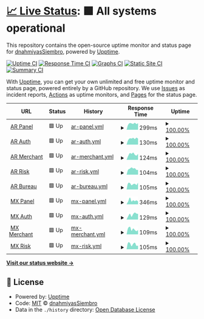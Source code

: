 # [📈 Live Status](https://dnahmiyasSiembro.github.io/uptime_service): <!--live status--> **🟩 All systems operational**

This repository contains the open-source uptime monitor and status page for [dnahmiyasSiembro](https://dnahmiyasSiembro.github.io/uptime_service), powered by [Upptime](https://github.com/upptime/upptime).

[![Uptime CI](https://github.com/dnahmiyasSiembro/uptime_service/workflows/Uptime%20CI/badge.svg)](https://github.com/dnahmiyasSiembro/uptime_service/actions?query=workflow%3A%22Uptime+CI%22)
[![Response Time CI](https://github.com/dnahmiyasSiembro/uptime_service/workflows/Response%20Time%20CI/badge.svg)](https://github.com/dnahmiyasSiembro/uptime_service/actions?query=workflow%3A%22Response+Time+CI%22)
[![Graphs CI](https://github.com/dnahmiyasSiembro/uptime_service/workflows/Graphs%20CI/badge.svg)](https://github.com/dnahmiyasSiembro/uptime_service/actions?query=workflow%3A%22Graphs+CI%22)
[![Static Site CI](https://github.com/dnahmiyasSiembro/uptime_service/workflows/Static%20Site%20CI/badge.svg)](https://github.com/dnahmiyasSiembro/uptime_service/actions?query=workflow%3A%22Static+Site+CI%22)
[![Summary CI](https://github.com/dnahmiyasSiembro/uptime_service/workflows/Summary%20CI/badge.svg)](https://github.com/dnahmiyasSiembro/uptime_service/actions?query=workflow%3A%22Summary+CI%22)

With [Upptime](https://upptime.js.org), you can get your own unlimited and free uptime monitor and status page, powered entirely by a GitHub repository. We use [Issues](https://github.com/dnahmiyasSiembro/uptime_service/issues) as incident reports, [Actions](https://github.com/dnahmiyasSiembro/uptime_service/actions) as uptime monitors, and [Pages](https://dnahmiyasSiembro.github.io/uptime_service) for the status page.

<!--start: status pages-->
<!-- This summary is generated by Upptime (https://github.com/upptime/upptime) -->
<!-- Do not edit this manually, your changes will be overwritten -->
<!-- prettier-ignore -->
| URL | Status | History | Response Time | Uptime |
| --- | ------ | ------- | ------------- | ------ |
| <img alt="" src="https://icons.duckduckgo.com/ip3/panel.siembro.com.ico" height="13"> [AR Panel](https://panel.siembro.com) | 🟩 Up | [ar-panel.yml](https://github.com/dnahmiyasSiembro/uptime_service/commits/HEAD/history/ar-panel.yml) | <details><summary><img alt="Response time graph" src="./graphs/ar-panel/response-time-week.png" height="20"> 299ms</summary><br><a href="https://dnahmiyasSiembro.github.io/uptime_service/history/ar-panel"><img alt="Response time 347" src="https://img.shields.io/endpoint?url=https%3A%2F%2Fraw.githubusercontent.com%2FdnahmiyasSiembro%2Fuptime_service%2FHEAD%2Fapi%2Far-panel%2Fresponse-time.json"></a><br><a href="https://dnahmiyasSiembro.github.io/uptime_service/history/ar-panel"><img alt="24-hour response time 368" src="https://img.shields.io/endpoint?url=https%3A%2F%2Fraw.githubusercontent.com%2FdnahmiyasSiembro%2Fuptime_service%2FHEAD%2Fapi%2Far-panel%2Fresponse-time-day.json"></a><br><a href="https://dnahmiyasSiembro.github.io/uptime_service/history/ar-panel"><img alt="7-day response time 299" src="https://img.shields.io/endpoint?url=https%3A%2F%2Fraw.githubusercontent.com%2FdnahmiyasSiembro%2Fuptime_service%2FHEAD%2Fapi%2Far-panel%2Fresponse-time-week.json"></a><br><a href="https://dnahmiyasSiembro.github.io/uptime_service/history/ar-panel"><img alt="30-day response time 279" src="https://img.shields.io/endpoint?url=https%3A%2F%2Fraw.githubusercontent.com%2FdnahmiyasSiembro%2Fuptime_service%2FHEAD%2Fapi%2Far-panel%2Fresponse-time-month.json"></a><br><a href="https://dnahmiyasSiembro.github.io/uptime_service/history/ar-panel"><img alt="1-year response time 327" src="https://img.shields.io/endpoint?url=https%3A%2F%2Fraw.githubusercontent.com%2FdnahmiyasSiembro%2Fuptime_service%2FHEAD%2Fapi%2Far-panel%2Fresponse-time-year.json"></a></details> | <details><summary><a href="https://dnahmiyasSiembro.github.io/uptime_service/history/ar-panel">100.00%</a></summary><a href="https://dnahmiyasSiembro.github.io/uptime_service/history/ar-panel"><img alt="All-time uptime 99.86%" src="https://img.shields.io/endpoint?url=https%3A%2F%2Fraw.githubusercontent.com%2FdnahmiyasSiembro%2Fuptime_service%2FHEAD%2Fapi%2Far-panel%2Fuptime.json"></a><br><a href="https://dnahmiyasSiembro.github.io/uptime_service/history/ar-panel"><img alt="24-hour uptime 100.00%" src="https://img.shields.io/endpoint?url=https%3A%2F%2Fraw.githubusercontent.com%2FdnahmiyasSiembro%2Fuptime_service%2FHEAD%2Fapi%2Far-panel%2Fuptime-day.json"></a><br><a href="https://dnahmiyasSiembro.github.io/uptime_service/history/ar-panel"><img alt="7-day uptime 100.00%" src="https://img.shields.io/endpoint?url=https%3A%2F%2Fraw.githubusercontent.com%2FdnahmiyasSiembro%2Fuptime_service%2FHEAD%2Fapi%2Far-panel%2Fuptime-week.json"></a><br><a href="https://dnahmiyasSiembro.github.io/uptime_service/history/ar-panel"><img alt="30-day uptime 99.76%" src="https://img.shields.io/endpoint?url=https%3A%2F%2Fraw.githubusercontent.com%2FdnahmiyasSiembro%2Fuptime_service%2FHEAD%2Fapi%2Far-panel%2Fuptime-month.json"></a><br><a href="https://dnahmiyasSiembro.github.io/uptime_service/history/ar-panel"><img alt="1-year uptime 99.86%" src="https://img.shields.io/endpoint?url=https%3A%2F%2Fraw.githubusercontent.com%2FdnahmiyasSiembro%2Fuptime_service%2FHEAD%2Fapi%2Far-panel%2Fuptime-year.json"></a></details>
| <img alt="" src="https://icons.duckduckgo.com/ip3/auth.siembro.com.ico" height="13"> [AR Auth](https://auth.siembro.com) | 🟩 Up | [ar-auth.yml](https://github.com/dnahmiyasSiembro/uptime_service/commits/HEAD/history/ar-auth.yml) | <details><summary><img alt="Response time graph" src="./graphs/ar-auth/response-time-week.png" height="20"> 130ms</summary><br><a href="https://dnahmiyasSiembro.github.io/uptime_service/history/ar-auth"><img alt="Response time 121" src="https://img.shields.io/endpoint?url=https%3A%2F%2Fraw.githubusercontent.com%2FdnahmiyasSiembro%2Fuptime_service%2FHEAD%2Fapi%2Far-auth%2Fresponse-time.json"></a><br><a href="https://dnahmiyasSiembro.github.io/uptime_service/history/ar-auth"><img alt="24-hour response time 135" src="https://img.shields.io/endpoint?url=https%3A%2F%2Fraw.githubusercontent.com%2FdnahmiyasSiembro%2Fuptime_service%2FHEAD%2Fapi%2Far-auth%2Fresponse-time-day.json"></a><br><a href="https://dnahmiyasSiembro.github.io/uptime_service/history/ar-auth"><img alt="7-day response time 130" src="https://img.shields.io/endpoint?url=https%3A%2F%2Fraw.githubusercontent.com%2FdnahmiyasSiembro%2Fuptime_service%2FHEAD%2Fapi%2Far-auth%2Fresponse-time-week.json"></a><br><a href="https://dnahmiyasSiembro.github.io/uptime_service/history/ar-auth"><img alt="30-day response time 100" src="https://img.shields.io/endpoint?url=https%3A%2F%2Fraw.githubusercontent.com%2FdnahmiyasSiembro%2Fuptime_service%2FHEAD%2Fapi%2Far-auth%2Fresponse-time-month.json"></a><br><a href="https://dnahmiyasSiembro.github.io/uptime_service/history/ar-auth"><img alt="1-year response time 105" src="https://img.shields.io/endpoint?url=https%3A%2F%2Fraw.githubusercontent.com%2FdnahmiyasSiembro%2Fuptime_service%2FHEAD%2Fapi%2Far-auth%2Fresponse-time-year.json"></a></details> | <details><summary><a href="https://dnahmiyasSiembro.github.io/uptime_service/history/ar-auth">100.00%</a></summary><a href="https://dnahmiyasSiembro.github.io/uptime_service/history/ar-auth"><img alt="All-time uptime 99.87%" src="https://img.shields.io/endpoint?url=https%3A%2F%2Fraw.githubusercontent.com%2FdnahmiyasSiembro%2Fuptime_service%2FHEAD%2Fapi%2Far-auth%2Fuptime.json"></a><br><a href="https://dnahmiyasSiembro.github.io/uptime_service/history/ar-auth"><img alt="24-hour uptime 100.00%" src="https://img.shields.io/endpoint?url=https%3A%2F%2Fraw.githubusercontent.com%2FdnahmiyasSiembro%2Fuptime_service%2FHEAD%2Fapi%2Far-auth%2Fuptime-day.json"></a><br><a href="https://dnahmiyasSiembro.github.io/uptime_service/history/ar-auth"><img alt="7-day uptime 100.00%" src="https://img.shields.io/endpoint?url=https%3A%2F%2Fraw.githubusercontent.com%2FdnahmiyasSiembro%2Fuptime_service%2FHEAD%2Fapi%2Far-auth%2Fuptime-week.json"></a><br><a href="https://dnahmiyasSiembro.github.io/uptime_service/history/ar-auth"><img alt="30-day uptime 99.76%" src="https://img.shields.io/endpoint?url=https%3A%2F%2Fraw.githubusercontent.com%2FdnahmiyasSiembro%2Fuptime_service%2FHEAD%2Fapi%2Far-auth%2Fuptime-month.json"></a><br><a href="https://dnahmiyasSiembro.github.io/uptime_service/history/ar-auth"><img alt="1-year uptime 99.86%" src="https://img.shields.io/endpoint?url=https%3A%2F%2Fraw.githubusercontent.com%2FdnahmiyasSiembro%2Fuptime_service%2FHEAD%2Fapi%2Far-auth%2Fuptime-year.json"></a></details>
| <img alt="" src="https://icons.duckduckgo.com/ip3/merchant.siembro.com.ico" height="13"> [AR Merchant](https://merchant.siembro.com) | 🟩 Up | [ar-merchant.yml](https://github.com/dnahmiyasSiembro/uptime_service/commits/HEAD/history/ar-merchant.yml) | <details><summary><img alt="Response time graph" src="./graphs/ar-merchant/response-time-week.png" height="20"> 124ms</summary><br><a href="https://dnahmiyasSiembro.github.io/uptime_service/history/ar-merchant"><img alt="Response time 122" src="https://img.shields.io/endpoint?url=https%3A%2F%2Fraw.githubusercontent.com%2FdnahmiyasSiembro%2Fuptime_service%2FHEAD%2Fapi%2Far-merchant%2Fresponse-time.json"></a><br><a href="https://dnahmiyasSiembro.github.io/uptime_service/history/ar-merchant"><img alt="24-hour response time 142" src="https://img.shields.io/endpoint?url=https%3A%2F%2Fraw.githubusercontent.com%2FdnahmiyasSiembro%2Fuptime_service%2FHEAD%2Fapi%2Far-merchant%2Fresponse-time-day.json"></a><br><a href="https://dnahmiyasSiembro.github.io/uptime_service/history/ar-merchant"><img alt="7-day response time 124" src="https://img.shields.io/endpoint?url=https%3A%2F%2Fraw.githubusercontent.com%2FdnahmiyasSiembro%2Fuptime_service%2FHEAD%2Fapi%2Far-merchant%2Fresponse-time-week.json"></a><br><a href="https://dnahmiyasSiembro.github.io/uptime_service/history/ar-merchant"><img alt="30-day response time 103" src="https://img.shields.io/endpoint?url=https%3A%2F%2Fraw.githubusercontent.com%2FdnahmiyasSiembro%2Fuptime_service%2FHEAD%2Fapi%2Far-merchant%2Fresponse-time-month.json"></a><br><a href="https://dnahmiyasSiembro.github.io/uptime_service/history/ar-merchant"><img alt="1-year response time 107" src="https://img.shields.io/endpoint?url=https%3A%2F%2Fraw.githubusercontent.com%2FdnahmiyasSiembro%2Fuptime_service%2FHEAD%2Fapi%2Far-merchant%2Fresponse-time-year.json"></a></details> | <details><summary><a href="https://dnahmiyasSiembro.github.io/uptime_service/history/ar-merchant">100.00%</a></summary><a href="https://dnahmiyasSiembro.github.io/uptime_service/history/ar-merchant"><img alt="All-time uptime 99.87%" src="https://img.shields.io/endpoint?url=https%3A%2F%2Fraw.githubusercontent.com%2FdnahmiyasSiembro%2Fuptime_service%2FHEAD%2Fapi%2Far-merchant%2Fuptime.json"></a><br><a href="https://dnahmiyasSiembro.github.io/uptime_service/history/ar-merchant"><img alt="24-hour uptime 100.00%" src="https://img.shields.io/endpoint?url=https%3A%2F%2Fraw.githubusercontent.com%2FdnahmiyasSiembro%2Fuptime_service%2FHEAD%2Fapi%2Far-merchant%2Fuptime-day.json"></a><br><a href="https://dnahmiyasSiembro.github.io/uptime_service/history/ar-merchant"><img alt="7-day uptime 100.00%" src="https://img.shields.io/endpoint?url=https%3A%2F%2Fraw.githubusercontent.com%2FdnahmiyasSiembro%2Fuptime_service%2FHEAD%2Fapi%2Far-merchant%2Fuptime-week.json"></a><br><a href="https://dnahmiyasSiembro.github.io/uptime_service/history/ar-merchant"><img alt="30-day uptime 99.76%" src="https://img.shields.io/endpoint?url=https%3A%2F%2Fraw.githubusercontent.com%2FdnahmiyasSiembro%2Fuptime_service%2FHEAD%2Fapi%2Far-merchant%2Fuptime-month.json"></a><br><a href="https://dnahmiyasSiembro.github.io/uptime_service/history/ar-merchant"><img alt="1-year uptime 99.86%" src="https://img.shields.io/endpoint?url=https%3A%2F%2Fraw.githubusercontent.com%2FdnahmiyasSiembro%2Fuptime_service%2FHEAD%2Fapi%2Far-merchant%2Fuptime-year.json"></a></details>
| <img alt="" src="https://icons.duckduckgo.com/ip3/risk.siembro.com.ico" height="13"> [AR Risk](https://risk.siembro.com/healthcheck) | 🟩 Up | [ar-risk.yml](https://github.com/dnahmiyasSiembro/uptime_service/commits/HEAD/history/ar-risk.yml) | <details><summary><img alt="Response time graph" src="./graphs/ar-risk/response-time-week.png" height="20"> 104ms</summary><br><a href="https://dnahmiyasSiembro.github.io/uptime_service/history/ar-risk"><img alt="Response time 116" src="https://img.shields.io/endpoint?url=https%3A%2F%2Fraw.githubusercontent.com%2FdnahmiyasSiembro%2Fuptime_service%2FHEAD%2Fapi%2Far-risk%2Fresponse-time.json"></a><br><a href="https://dnahmiyasSiembro.github.io/uptime_service/history/ar-risk"><img alt="24-hour response time 91" src="https://img.shields.io/endpoint?url=https%3A%2F%2Fraw.githubusercontent.com%2FdnahmiyasSiembro%2Fuptime_service%2FHEAD%2Fapi%2Far-risk%2Fresponse-time-day.json"></a><br><a href="https://dnahmiyasSiembro.github.io/uptime_service/history/ar-risk"><img alt="7-day response time 104" src="https://img.shields.io/endpoint?url=https%3A%2F%2Fraw.githubusercontent.com%2FdnahmiyasSiembro%2Fuptime_service%2FHEAD%2Fapi%2Far-risk%2Fresponse-time-week.json"></a><br><a href="https://dnahmiyasSiembro.github.io/uptime_service/history/ar-risk"><img alt="30-day response time 97" src="https://img.shields.io/endpoint?url=https%3A%2F%2Fraw.githubusercontent.com%2FdnahmiyasSiembro%2Fuptime_service%2FHEAD%2Fapi%2Far-risk%2Fresponse-time-month.json"></a><br><a href="https://dnahmiyasSiembro.github.io/uptime_service/history/ar-risk"><img alt="1-year response time 101" src="https://img.shields.io/endpoint?url=https%3A%2F%2Fraw.githubusercontent.com%2FdnahmiyasSiembro%2Fuptime_service%2FHEAD%2Fapi%2Far-risk%2Fresponse-time-year.json"></a></details> | <details><summary><a href="https://dnahmiyasSiembro.github.io/uptime_service/history/ar-risk">100.00%</a></summary><a href="https://dnahmiyasSiembro.github.io/uptime_service/history/ar-risk"><img alt="All-time uptime 99.88%" src="https://img.shields.io/endpoint?url=https%3A%2F%2Fraw.githubusercontent.com%2FdnahmiyasSiembro%2Fuptime_service%2FHEAD%2Fapi%2Far-risk%2Fuptime.json"></a><br><a href="https://dnahmiyasSiembro.github.io/uptime_service/history/ar-risk"><img alt="24-hour uptime 100.00%" src="https://img.shields.io/endpoint?url=https%3A%2F%2Fraw.githubusercontent.com%2FdnahmiyasSiembro%2Fuptime_service%2FHEAD%2Fapi%2Far-risk%2Fuptime-day.json"></a><br><a href="https://dnahmiyasSiembro.github.io/uptime_service/history/ar-risk"><img alt="7-day uptime 100.00%" src="https://img.shields.io/endpoint?url=https%3A%2F%2Fraw.githubusercontent.com%2FdnahmiyasSiembro%2Fuptime_service%2FHEAD%2Fapi%2Far-risk%2Fuptime-week.json"></a><br><a href="https://dnahmiyasSiembro.github.io/uptime_service/history/ar-risk"><img alt="30-day uptime 99.76%" src="https://img.shields.io/endpoint?url=https%3A%2F%2Fraw.githubusercontent.com%2FdnahmiyasSiembro%2Fuptime_service%2FHEAD%2Fapi%2Far-risk%2Fuptime-month.json"></a><br><a href="https://dnahmiyasSiembro.github.io/uptime_service/history/ar-risk"><img alt="1-year uptime 99.87%" src="https://img.shields.io/endpoint?url=https%3A%2F%2Fraw.githubusercontent.com%2FdnahmiyasSiembro%2Fuptime_service%2FHEAD%2Fapi%2Far-risk%2Fuptime-year.json"></a></details>
| <img alt="" src="https://icons.duckduckgo.com/ip3/bureau.siembro.com.ico" height="13"> [AR Bureau](https://bureau.siembro.com/healthcheck) | 🟩 Up | [ar-bureau.yml](https://github.com/dnahmiyasSiembro/uptime_service/commits/HEAD/history/ar-bureau.yml) | <details><summary><img alt="Response time graph" src="./graphs/ar-bureau/response-time-week.png" height="20"> 105ms</summary><br><a href="https://dnahmiyasSiembro.github.io/uptime_service/history/ar-bureau"><img alt="Response time 120" src="https://img.shields.io/endpoint?url=https%3A%2F%2Fraw.githubusercontent.com%2FdnahmiyasSiembro%2Fuptime_service%2FHEAD%2Fapi%2Far-bureau%2Fresponse-time.json"></a><br><a href="https://dnahmiyasSiembro.github.io/uptime_service/history/ar-bureau"><img alt="24-hour response time 136" src="https://img.shields.io/endpoint?url=https%3A%2F%2Fraw.githubusercontent.com%2FdnahmiyasSiembro%2Fuptime_service%2FHEAD%2Fapi%2Far-bureau%2Fresponse-time-day.json"></a><br><a href="https://dnahmiyasSiembro.github.io/uptime_service/history/ar-bureau"><img alt="7-day response time 105" src="https://img.shields.io/endpoint?url=https%3A%2F%2Fraw.githubusercontent.com%2FdnahmiyasSiembro%2Fuptime_service%2FHEAD%2Fapi%2Far-bureau%2Fresponse-time-week.json"></a><br><a href="https://dnahmiyasSiembro.github.io/uptime_service/history/ar-bureau"><img alt="30-day response time 100" src="https://img.shields.io/endpoint?url=https%3A%2F%2Fraw.githubusercontent.com%2FdnahmiyasSiembro%2Fuptime_service%2FHEAD%2Fapi%2Far-bureau%2Fresponse-time-month.json"></a><br><a href="https://dnahmiyasSiembro.github.io/uptime_service/history/ar-bureau"><img alt="1-year response time 102" src="https://img.shields.io/endpoint?url=https%3A%2F%2Fraw.githubusercontent.com%2FdnahmiyasSiembro%2Fuptime_service%2FHEAD%2Fapi%2Far-bureau%2Fresponse-time-year.json"></a></details> | <details><summary><a href="https://dnahmiyasSiembro.github.io/uptime_service/history/ar-bureau">100.00%</a></summary><a href="https://dnahmiyasSiembro.github.io/uptime_service/history/ar-bureau"><img alt="All-time uptime 99.88%" src="https://img.shields.io/endpoint?url=https%3A%2F%2Fraw.githubusercontent.com%2FdnahmiyasSiembro%2Fuptime_service%2FHEAD%2Fapi%2Far-bureau%2Fuptime.json"></a><br><a href="https://dnahmiyasSiembro.github.io/uptime_service/history/ar-bureau"><img alt="24-hour uptime 100.00%" src="https://img.shields.io/endpoint?url=https%3A%2F%2Fraw.githubusercontent.com%2FdnahmiyasSiembro%2Fuptime_service%2FHEAD%2Fapi%2Far-bureau%2Fuptime-day.json"></a><br><a href="https://dnahmiyasSiembro.github.io/uptime_service/history/ar-bureau"><img alt="7-day uptime 100.00%" src="https://img.shields.io/endpoint?url=https%3A%2F%2Fraw.githubusercontent.com%2FdnahmiyasSiembro%2Fuptime_service%2FHEAD%2Fapi%2Far-bureau%2Fuptime-week.json"></a><br><a href="https://dnahmiyasSiembro.github.io/uptime_service/history/ar-bureau"><img alt="30-day uptime 99.76%" src="https://img.shields.io/endpoint?url=https%3A%2F%2Fraw.githubusercontent.com%2FdnahmiyasSiembro%2Fuptime_service%2FHEAD%2Fapi%2Far-bureau%2Fuptime-month.json"></a><br><a href="https://dnahmiyasSiembro.github.io/uptime_service/history/ar-bureau"><img alt="1-year uptime 99.86%" src="https://img.shields.io/endpoint?url=https%3A%2F%2Fraw.githubusercontent.com%2FdnahmiyasSiembro%2Fuptime_service%2FHEAD%2Fapi%2Far-bureau%2Fuptime-year.json"></a></details>
| <img alt="" src="https://icons.duckduckgo.com/ip3/panel.siembro.mx.ico" height="13"> [MX Panel](https://panel.siembro.mx) | 🟩 Up | [mx-panel.yml](https://github.com/dnahmiyasSiembro/uptime_service/commits/HEAD/history/mx-panel.yml) | <details><summary><img alt="Response time graph" src="./graphs/mx-panel/response-time-week.png" height="20"> 346ms</summary><br><a href="https://dnahmiyasSiembro.github.io/uptime_service/history/mx-panel"><img alt="Response time 291" src="https://img.shields.io/endpoint?url=https%3A%2F%2Fraw.githubusercontent.com%2FdnahmiyasSiembro%2Fuptime_service%2FHEAD%2Fapi%2Fmx-panel%2Fresponse-time.json"></a><br><a href="https://dnahmiyasSiembro.github.io/uptime_service/history/mx-panel"><img alt="24-hour response time 317" src="https://img.shields.io/endpoint?url=https%3A%2F%2Fraw.githubusercontent.com%2FdnahmiyasSiembro%2Fuptime_service%2FHEAD%2Fapi%2Fmx-panel%2Fresponse-time-day.json"></a><br><a href="https://dnahmiyasSiembro.github.io/uptime_service/history/mx-panel"><img alt="7-day response time 346" src="https://img.shields.io/endpoint?url=https%3A%2F%2Fraw.githubusercontent.com%2FdnahmiyasSiembro%2Fuptime_service%2FHEAD%2Fapi%2Fmx-panel%2Fresponse-time-week.json"></a><br><a href="https://dnahmiyasSiembro.github.io/uptime_service/history/mx-panel"><img alt="30-day response time 287" src="https://img.shields.io/endpoint?url=https%3A%2F%2Fraw.githubusercontent.com%2FdnahmiyasSiembro%2Fuptime_service%2FHEAD%2Fapi%2Fmx-panel%2Fresponse-time-month.json"></a><br><a href="https://dnahmiyasSiembro.github.io/uptime_service/history/mx-panel"><img alt="1-year response time 290" src="https://img.shields.io/endpoint?url=https%3A%2F%2Fraw.githubusercontent.com%2FdnahmiyasSiembro%2Fuptime_service%2FHEAD%2Fapi%2Fmx-panel%2Fresponse-time-year.json"></a></details> | <details><summary><a href="https://dnahmiyasSiembro.github.io/uptime_service/history/mx-panel">100.00%</a></summary><a href="https://dnahmiyasSiembro.github.io/uptime_service/history/mx-panel"><img alt="All-time uptime 99.52%" src="https://img.shields.io/endpoint?url=https%3A%2F%2Fraw.githubusercontent.com%2FdnahmiyasSiembro%2Fuptime_service%2FHEAD%2Fapi%2Fmx-panel%2Fuptime.json"></a><br><a href="https://dnahmiyasSiembro.github.io/uptime_service/history/mx-panel"><img alt="24-hour uptime 100.00%" src="https://img.shields.io/endpoint?url=https%3A%2F%2Fraw.githubusercontent.com%2FdnahmiyasSiembro%2Fuptime_service%2FHEAD%2Fapi%2Fmx-panel%2Fuptime-day.json"></a><br><a href="https://dnahmiyasSiembro.github.io/uptime_service/history/mx-panel"><img alt="7-day uptime 100.00%" src="https://img.shields.io/endpoint?url=https%3A%2F%2Fraw.githubusercontent.com%2FdnahmiyasSiembro%2Fuptime_service%2FHEAD%2Fapi%2Fmx-panel%2Fuptime-week.json"></a><br><a href="https://dnahmiyasSiembro.github.io/uptime_service/history/mx-panel"><img alt="30-day uptime 99.76%" src="https://img.shields.io/endpoint?url=https%3A%2F%2Fraw.githubusercontent.com%2FdnahmiyasSiembro%2Fuptime_service%2FHEAD%2Fapi%2Fmx-panel%2Fuptime-month.json"></a><br><a href="https://dnahmiyasSiembro.github.io/uptime_service/history/mx-panel"><img alt="1-year uptime 99.94%" src="https://img.shields.io/endpoint?url=https%3A%2F%2Fraw.githubusercontent.com%2FdnahmiyasSiembro%2Fuptime_service%2FHEAD%2Fapi%2Fmx-panel%2Fuptime-year.json"></a></details>
| <img alt="" src="https://icons.duckduckgo.com/ip3/auth.siembro.mx.ico" height="13"> [MX Auth](https://auth.siembro.mx) | 🟩 Up | [mx-auth.yml](https://github.com/dnahmiyasSiembro/uptime_service/commits/HEAD/history/mx-auth.yml) | <details><summary><img alt="Response time graph" src="./graphs/mx-auth/response-time-week.png" height="20"> 129ms</summary><br><a href="https://dnahmiyasSiembro.github.io/uptime_service/history/mx-auth"><img alt="Response time 213" src="https://img.shields.io/endpoint?url=https%3A%2F%2Fraw.githubusercontent.com%2FdnahmiyasSiembro%2Fuptime_service%2FHEAD%2Fapi%2Fmx-auth%2Fresponse-time.json"></a><br><a href="https://dnahmiyasSiembro.github.io/uptime_service/history/mx-auth"><img alt="24-hour response time 142" src="https://img.shields.io/endpoint?url=https%3A%2F%2Fraw.githubusercontent.com%2FdnahmiyasSiembro%2Fuptime_service%2FHEAD%2Fapi%2Fmx-auth%2Fresponse-time-day.json"></a><br><a href="https://dnahmiyasSiembro.github.io/uptime_service/history/mx-auth"><img alt="7-day response time 129" src="https://img.shields.io/endpoint?url=https%3A%2F%2Fraw.githubusercontent.com%2FdnahmiyasSiembro%2Fuptime_service%2FHEAD%2Fapi%2Fmx-auth%2Fresponse-time-week.json"></a><br><a href="https://dnahmiyasSiembro.github.io/uptime_service/history/mx-auth"><img alt="30-day response time 115" src="https://img.shields.io/endpoint?url=https%3A%2F%2Fraw.githubusercontent.com%2FdnahmiyasSiembro%2Fuptime_service%2FHEAD%2Fapi%2Fmx-auth%2Fresponse-time-month.json"></a><br><a href="https://dnahmiyasSiembro.github.io/uptime_service/history/mx-auth"><img alt="1-year response time 129" src="https://img.shields.io/endpoint?url=https%3A%2F%2Fraw.githubusercontent.com%2FdnahmiyasSiembro%2Fuptime_service%2FHEAD%2Fapi%2Fmx-auth%2Fresponse-time-year.json"></a></details> | <details><summary><a href="https://dnahmiyasSiembro.github.io/uptime_service/history/mx-auth">100.00%</a></summary><a href="https://dnahmiyasSiembro.github.io/uptime_service/history/mx-auth"><img alt="All-time uptime 99.90%" src="https://img.shields.io/endpoint?url=https%3A%2F%2Fraw.githubusercontent.com%2FdnahmiyasSiembro%2Fuptime_service%2FHEAD%2Fapi%2Fmx-auth%2Fuptime.json"></a><br><a href="https://dnahmiyasSiembro.github.io/uptime_service/history/mx-auth"><img alt="24-hour uptime 100.00%" src="https://img.shields.io/endpoint?url=https%3A%2F%2Fraw.githubusercontent.com%2FdnahmiyasSiembro%2Fuptime_service%2FHEAD%2Fapi%2Fmx-auth%2Fuptime-day.json"></a><br><a href="https://dnahmiyasSiembro.github.io/uptime_service/history/mx-auth"><img alt="7-day uptime 100.00%" src="https://img.shields.io/endpoint?url=https%3A%2F%2Fraw.githubusercontent.com%2FdnahmiyasSiembro%2Fuptime_service%2FHEAD%2Fapi%2Fmx-auth%2Fuptime-week.json"></a><br><a href="https://dnahmiyasSiembro.github.io/uptime_service/history/mx-auth"><img alt="30-day uptime 99.76%" src="https://img.shields.io/endpoint?url=https%3A%2F%2Fraw.githubusercontent.com%2FdnahmiyasSiembro%2Fuptime_service%2FHEAD%2Fapi%2Fmx-auth%2Fuptime-month.json"></a><br><a href="https://dnahmiyasSiembro.github.io/uptime_service/history/mx-auth"><img alt="1-year uptime 99.94%" src="https://img.shields.io/endpoint?url=https%3A%2F%2Fraw.githubusercontent.com%2FdnahmiyasSiembro%2Fuptime_service%2FHEAD%2Fapi%2Fmx-auth%2Fuptime-year.json"></a></details>
| <img alt="" src="https://icons.duckduckgo.com/ip3/merchant.siembro.mx.ico" height="13"> [MX Merchant](https://merchant.siembro.mx) | 🟩 Up | [mx-merchant.yml](https://github.com/dnahmiyasSiembro/uptime_service/commits/HEAD/history/mx-merchant.yml) | <details><summary><img alt="Response time graph" src="./graphs/mx-merchant/response-time-week.png" height="20"> 109ms</summary><br><a href="https://dnahmiyasSiembro.github.io/uptime_service/history/mx-merchant"><img alt="Response time 143" src="https://img.shields.io/endpoint?url=https%3A%2F%2Fraw.githubusercontent.com%2FdnahmiyasSiembro%2Fuptime_service%2FHEAD%2Fapi%2Fmx-merchant%2Fresponse-time.json"></a><br><a href="https://dnahmiyasSiembro.github.io/uptime_service/history/mx-merchant"><img alt="24-hour response time 160" src="https://img.shields.io/endpoint?url=https%3A%2F%2Fraw.githubusercontent.com%2FdnahmiyasSiembro%2Fuptime_service%2FHEAD%2Fapi%2Fmx-merchant%2Fresponse-time-day.json"></a><br><a href="https://dnahmiyasSiembro.github.io/uptime_service/history/mx-merchant"><img alt="7-day response time 109" src="https://img.shields.io/endpoint?url=https%3A%2F%2Fraw.githubusercontent.com%2FdnahmiyasSiembro%2Fuptime_service%2FHEAD%2Fapi%2Fmx-merchant%2Fresponse-time-week.json"></a><br><a href="https://dnahmiyasSiembro.github.io/uptime_service/history/mx-merchant"><img alt="30-day response time 126" src="https://img.shields.io/endpoint?url=https%3A%2F%2Fraw.githubusercontent.com%2FdnahmiyasSiembro%2Fuptime_service%2FHEAD%2Fapi%2Fmx-merchant%2Fresponse-time-month.json"></a><br><a href="https://dnahmiyasSiembro.github.io/uptime_service/history/mx-merchant"><img alt="1-year response time 115" src="https://img.shields.io/endpoint?url=https%3A%2F%2Fraw.githubusercontent.com%2FdnahmiyasSiembro%2Fuptime_service%2FHEAD%2Fapi%2Fmx-merchant%2Fresponse-time-year.json"></a></details> | <details><summary><a href="https://dnahmiyasSiembro.github.io/uptime_service/history/mx-merchant">100.00%</a></summary><a href="https://dnahmiyasSiembro.github.io/uptime_service/history/mx-merchant"><img alt="All-time uptime 99.90%" src="https://img.shields.io/endpoint?url=https%3A%2F%2Fraw.githubusercontent.com%2FdnahmiyasSiembro%2Fuptime_service%2FHEAD%2Fapi%2Fmx-merchant%2Fuptime.json"></a><br><a href="https://dnahmiyasSiembro.github.io/uptime_service/history/mx-merchant"><img alt="24-hour uptime 100.00%" src="https://img.shields.io/endpoint?url=https%3A%2F%2Fraw.githubusercontent.com%2FdnahmiyasSiembro%2Fuptime_service%2FHEAD%2Fapi%2Fmx-merchant%2Fuptime-day.json"></a><br><a href="https://dnahmiyasSiembro.github.io/uptime_service/history/mx-merchant"><img alt="7-day uptime 100.00%" src="https://img.shields.io/endpoint?url=https%3A%2F%2Fraw.githubusercontent.com%2FdnahmiyasSiembro%2Fuptime_service%2FHEAD%2Fapi%2Fmx-merchant%2Fuptime-week.json"></a><br><a href="https://dnahmiyasSiembro.github.io/uptime_service/history/mx-merchant"><img alt="30-day uptime 99.76%" src="https://img.shields.io/endpoint?url=https%3A%2F%2Fraw.githubusercontent.com%2FdnahmiyasSiembro%2Fuptime_service%2FHEAD%2Fapi%2Fmx-merchant%2Fuptime-month.json"></a><br><a href="https://dnahmiyasSiembro.github.io/uptime_service/history/mx-merchant"><img alt="1-year uptime 99.94%" src="https://img.shields.io/endpoint?url=https%3A%2F%2Fraw.githubusercontent.com%2FdnahmiyasSiembro%2Fuptime_service%2FHEAD%2Fapi%2Fmx-merchant%2Fuptime-year.json"></a></details>
| <img alt="" src="https://icons.duckduckgo.com/ip3/risk.siembro.mx.ico" height="13"> [MX Risk](https://risk.siembro.mx/healthcheck) | 🟩 Up | [mx-risk.yml](https://github.com/dnahmiyasSiembro/uptime_service/commits/HEAD/history/mx-risk.yml) | <details><summary><img alt="Response time graph" src="./graphs/mx-risk/response-time-week.png" height="20"> 105ms</summary><br><a href="https://dnahmiyasSiembro.github.io/uptime_service/history/mx-risk"><img alt="Response time 137" src="https://img.shields.io/endpoint?url=https%3A%2F%2Fraw.githubusercontent.com%2FdnahmiyasSiembro%2Fuptime_service%2FHEAD%2Fapi%2Fmx-risk%2Fresponse-time.json"></a><br><a href="https://dnahmiyasSiembro.github.io/uptime_service/history/mx-risk"><img alt="24-hour response time 156" src="https://img.shields.io/endpoint?url=https%3A%2F%2Fraw.githubusercontent.com%2FdnahmiyasSiembro%2Fuptime_service%2FHEAD%2Fapi%2Fmx-risk%2Fresponse-time-day.json"></a><br><a href="https://dnahmiyasSiembro.github.io/uptime_service/history/mx-risk"><img alt="7-day response time 105" src="https://img.shields.io/endpoint?url=https%3A%2F%2Fraw.githubusercontent.com%2FdnahmiyasSiembro%2Fuptime_service%2FHEAD%2Fapi%2Fmx-risk%2Fresponse-time-week.json"></a><br><a href="https://dnahmiyasSiembro.github.io/uptime_service/history/mx-risk"><img alt="30-day response time 105" src="https://img.shields.io/endpoint?url=https%3A%2F%2Fraw.githubusercontent.com%2FdnahmiyasSiembro%2Fuptime_service%2FHEAD%2Fapi%2Fmx-risk%2Fresponse-time-month.json"></a><br><a href="https://dnahmiyasSiembro.github.io/uptime_service/history/mx-risk"><img alt="1-year response time 108" src="https://img.shields.io/endpoint?url=https%3A%2F%2Fraw.githubusercontent.com%2FdnahmiyasSiembro%2Fuptime_service%2FHEAD%2Fapi%2Fmx-risk%2Fresponse-time-year.json"></a></details> | <details><summary><a href="https://dnahmiyasSiembro.github.io/uptime_service/history/mx-risk">100.00%</a></summary><a href="https://dnahmiyasSiembro.github.io/uptime_service/history/mx-risk"><img alt="All-time uptime 99.81%" src="https://img.shields.io/endpoint?url=https%3A%2F%2Fraw.githubusercontent.com%2FdnahmiyasSiembro%2Fuptime_service%2FHEAD%2Fapi%2Fmx-risk%2Fuptime.json"></a><br><a href="https://dnahmiyasSiembro.github.io/uptime_service/history/mx-risk"><img alt="24-hour uptime 100.00%" src="https://img.shields.io/endpoint?url=https%3A%2F%2Fraw.githubusercontent.com%2FdnahmiyasSiembro%2Fuptime_service%2FHEAD%2Fapi%2Fmx-risk%2Fuptime-day.json"></a><br><a href="https://dnahmiyasSiembro.github.io/uptime_service/history/mx-risk"><img alt="7-day uptime 100.00%" src="https://img.shields.io/endpoint?url=https%3A%2F%2Fraw.githubusercontent.com%2FdnahmiyasSiembro%2Fuptime_service%2FHEAD%2Fapi%2Fmx-risk%2Fuptime-week.json"></a><br><a href="https://dnahmiyasSiembro.github.io/uptime_service/history/mx-risk"><img alt="30-day uptime 99.76%" src="https://img.shields.io/endpoint?url=https%3A%2F%2Fraw.githubusercontent.com%2FdnahmiyasSiembro%2Fuptime_service%2FHEAD%2Fapi%2Fmx-risk%2Fuptime-month.json"></a><br><a href="https://dnahmiyasSiembro.github.io/uptime_service/history/mx-risk"><img alt="1-year uptime 99.95%" src="https://img.shields.io/endpoint?url=https%3A%2F%2Fraw.githubusercontent.com%2FdnahmiyasSiembro%2Fuptime_service%2FHEAD%2Fapi%2Fmx-risk%2Fuptime-year.json"></a></details>

<!--end: status pages-->

[**Visit our status website →**](https://dnahmiyasSiembro.github.io/uptime_service)

## 📄 License

- Powered by: [Upptime](https://github.com/upptime/upptime)
- Code: [MIT](./LICENSE) © [dnahmiyasSiembro](https://dnahmiyasSiembro.github.io/uptime_service)
- Data in the `./history` directory: [Open Database License](https://opendatacommons.org/licenses/odbl/1-0/)
